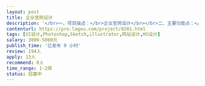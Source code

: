 ```yaml
---                
layout: post       
title: 企业官网设计           
description: '</br>一、项目描述：</br>企业官网设计</br></br>二、主要功能点：</br>基础企业介绍型网站，有新闻功能，跟留言板功能</br></br>三、可参考网站：</br>具体详聊</br></br>四、人员要求：</br>1、扎实的美术基础，对图案色彩有良好的认知和设计能力；</br>2、具有较强的平面和UI设计能力，能设计和把握整个游戏的UI风格；</br>3、良好的沟通能力和契约精神。</br>'     
contenturl: https://pro.lagou.com/project/8201.html      
tags: [UI设计,Photoshop,Sketch,illustrator,网站设计,H5设计]            
salary: 3000-5000元          
publish_time: '已发布 9 小时'         
review: 194人                   
apply: 13人                   
recommend: 0人                   
time_range: 1-2周              
status: 招募中                  
---                 
```

